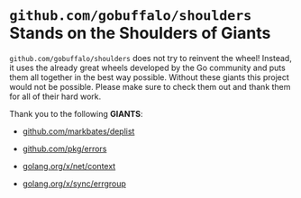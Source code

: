 # `github.com/gobuffalo/shoulders` Stands on the Shoulders of Giants

`github.com/gobuffalo/shoulders` does not try to reinvent the wheel! Instead, it uses the already great wheels developed by the Go community and puts them all together in the best way possible. Without these giants this project would not be possible. Please make sure to check them out and thank them for all of their hard work.

Thank you to the following **GIANTS**:


* [github.com/markbates/deplist](https://godoc.org/github.com/markbates/deplist)

* [github.com/pkg/errors](https://godoc.org/github.com/pkg/errors)

* [golang.org/x/net/context](https://godoc.org/golang.org/x/net/context)

* [golang.org/x/sync/errgroup](https://godoc.org/golang.org/x/sync/errgroup)

